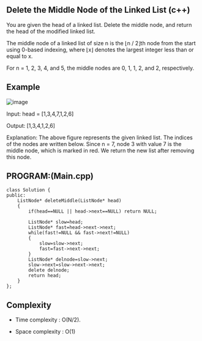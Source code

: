 ## Delete the Middle Node of the Linked List (c++)

You are given the head of a linked list. Delete the middle node, and return the head of the modified linked list.

The middle node of a linked list of size n is the ⌊n / 2⌋th node from the start using 0-based indexing, where ⌊x⌋ denotes the largest integer less than or equal to x.

For n = 1, 2, 3, 4, and 5, the middle nodes are 0, 1, 1, 2, and 2, respectively.
## Example
![image](https://github.com/user-attachments/assets/5a32f710-e84f-4f28-88e7-17a1548637c5)

Input: head = [1,3,4,7,1,2,6]

Output: [1,3,4,1,2,6]

Explanation:
The above figure represents the given linked list. The indices of the nodes are written below.
Since n = 7, node 3 with value 7 is the middle node, which is marked in red.
We return the new list after removing this node. 

## PROGRAM:(Main.cpp)
```
class Solution {
public:
    ListNode* deleteMiddle(ListNode* head) 
    {
        if(head==NULL || head->next==NULL) return NULL;

        ListNode* slow=head;
        ListNode* fast=head->next->next;
        while(fast!=NULL && fast->next!=NULL)
        {
            slow=slow->next;
            fast=fast->next->next;
        }
        ListNode* delnode=slow->next;
        slow->next=slow->next->next;
        delete delnode;
        return head;    
    }
};
```
## Complexity
- Time complexity : O(N/2). 

- Space complexity : O(1)
